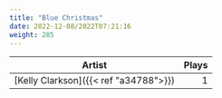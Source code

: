 ```yaml
---
title: "Blue Christmas"
date: 2022-12-08/2022T07:21:16
weight: 285
---
```




 Artist | Plays 
----- | -----:
[Kelly Clarkson]({{< ref "a34788">}}) | 1
